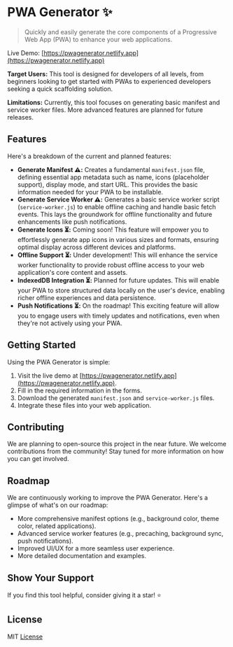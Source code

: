 # PWA Generator ✨

> Quickly and easily generate the core components of a Progressive Web App (PWA) to enhance your web applications.

Live Demo: [https://pwagenerator.netlify.app](https://pwagenerator.netlify.app)

**Target Users:** This tool is designed for developers of all levels, from beginners looking to get started with PWAs to experienced developers seeking a quick scaffolding solution.

**Limitations:** Currently, this tool focuses on generating basic manifest and service worker files. More advanced features are planned for future releases.

## Features

Here's a breakdown of the current and planned features:

- **Generate Manifest ⚠️:** Creates a fundamental `manifest.json` file, defining essential app metadata such as name, icons (placeholder support), display mode, and start URL. This provides the basic information needed for your PWA to be installable.
- **Generate Service Worker ⚠️:** Generates a basic service worker script (`service-worker.js`) to enable offline caching and handle basic fetch events. This lays the groundwork for offline functionality and future enhancements like push notifications.
- **Generate Icons ⏳:** Coming soon! This feature will empower you to effortlessly generate app icons in various sizes and formats, ensuring optimal display across different devices and platforms.
- **Offline Support ⏳:** Under development! This will enhance the service worker functionality to provide robust offline access to your web application's core content and assets.
- **IndexedDB Integration ⏳:** Planned for future updates. This will enable your PWA to store structured data locally on the user's device, enabling richer offline experiences and data persistence.
- **Push Notifications ⏳:** On the roadmap! This exciting feature will allow you to engage users with timely updates and notifications, even when they're not actively using your PWA.

## Getting Started

Using the PWA Generator is simple:

1.  Visit the live demo at [https://pwagenerator.netlify.app](https://pwagenerator.netlify.app).
2.  Fill in the required information in the forms.
3.  Download the generated `manifest.json` and `service-worker.js` files.
4.  Integrate these files into your web application.

## Contributing

We are planning to open-source this project in the near future. We welcome contributions from the community! Stay tuned for more information on how you can get involved.

## Roadmap

We are continuously working to improve the PWA Generator. Here's a glimpse of what's on our roadmap:

- More comprehensive manifest options (e.g., background color, theme color, related applications).
- Advanced service worker features (e.g., precaching, background sync, push notifications).
- Improved UI/UX for a more seamless user experience.
- More detailed documentation and examples.

## Show Your Support

If you find this tool helpful, consider giving it a star! ⭐

## License

MIT [License](/LICENSE)
